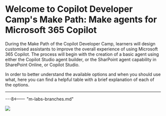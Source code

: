 
# Welcome to Copilot Developer Camp's Make Path: Make agents for Microsoft 365 Copilot

During the Make Path of the Copilot Developer Camp, learners will design customised assistants to improve the overall experience of using Microsoft 365 Copilot. The process will begin with the creation of a basic agent using either the Copilot Studio agent builder, or the SharPoint agent capability in SharePoint Online, or Copilot Studio.

In order to better understand the available options and when you should use what, here you can find a helpful table with a brief explanation of each of the options.

<hr />

---8<--- "m-labs-branches.md"

<img src="https://pnptelemetry.azurewebsites.net/copilot-camp/make/index" />